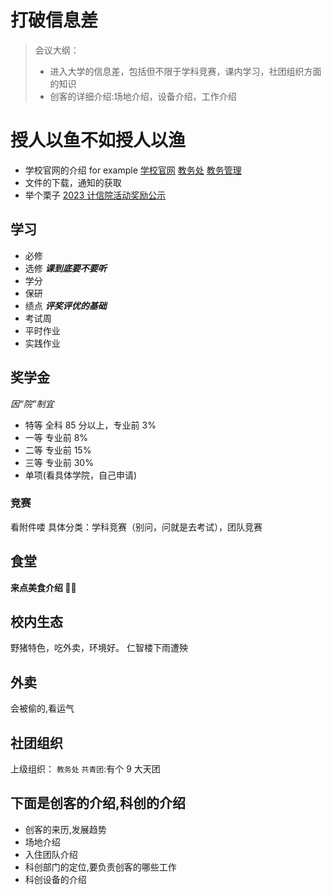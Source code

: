 # 打破信息差

> 会议大纲：
>
> - 进入大学的信息差，包括但不限于学科竞赛，课内学习，社团组织方面的知识
> - 创客的详细介绍:场地介绍，设备介绍，工作介绍

# 授人以鱼不如授人以渔

- 学校官网的介绍
  for example
  [学校官网](https://www.njtech.edu.cn/jgsz/xy.htm)
  [教务处](https://jwc.njtech.edu.cn/)
  [教务管理](https://jwgl.njtech.edu.cn/)
- 文件的下载，通知的获取
- 举个栗子
  [2023 计信院活动奖励公示](https://cise.njtech.edu.cn/info/1023/7216.htm)

## 学习

- 必修
- 选修
  **_课到底要不要听_**
- 学分
- 保研
- 绩点
  **_评奖评优的基础_**
- 考试周
- 平时作业
- 实践作业

## 奖学金

_因“院”制宜_

- 特等
  全科 85 分以上，专业前 3%
- 一等
  专业前 8%
- 二等
  专业前 15%
- 三等
  专业前 30%
- 单项(看具体学院，自己申请)

### 竞赛

看附件喽
具体分类：学科竞赛（别问，问就是去考试），团队竞赛

## 食堂

**来点美食介绍 🤤🤤**

## 校内生态

野猪特色，吃外卖，环境好。
仁智楼下雨遭殃

## 外卖

会被偷的,看运气

## 社团组织

上级组织：
`教务处`
`共青团`:有个 9 大天团

## 下面是创客的介绍,科创的介绍

- 创客的来历,发展趋势
- 场地介绍
- 入住团队介绍
- 科创部门的定位,要负责创客的哪些工作
- 科创设备的介绍
